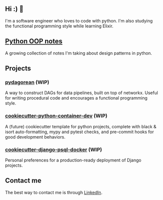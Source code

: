 ## Hi :) 👋

I'm a software engineer who loves to code with python. I'm also studying the functional programming style while learning Elixir.

## [Python OOP notes](https://github.com/rengler33/python_oop)

A growing collection of notes I'm taking about design patterns in python.

## Projects


### [pydagorean](https://github.com/rengler33/pydagorean) (WIP)

A way to construct DAGs for data pipelines, built on top of networkx. Useful for writing procedural code and encourages a functional programming style.



### [cookiecutter-python-container-dev](https://github.com/rengler33/python_docker_starter) (WIP)

A (future) cookiecutter template for python projects, complete with black & isort auto-formatting, mypy and pytest checks, and pre-commit hooks for good development behaviors.


### [cookiecutter-django-psql-docker](https://github.com/rengler33/cookiecutter-django-psql-docker) (WIP)

Personal preferences for a production-ready deployment of Django projects.


## Contact me

The best way to contact me is through [LinkedIn](https://www.linkedin.com/in/rengler33/).
